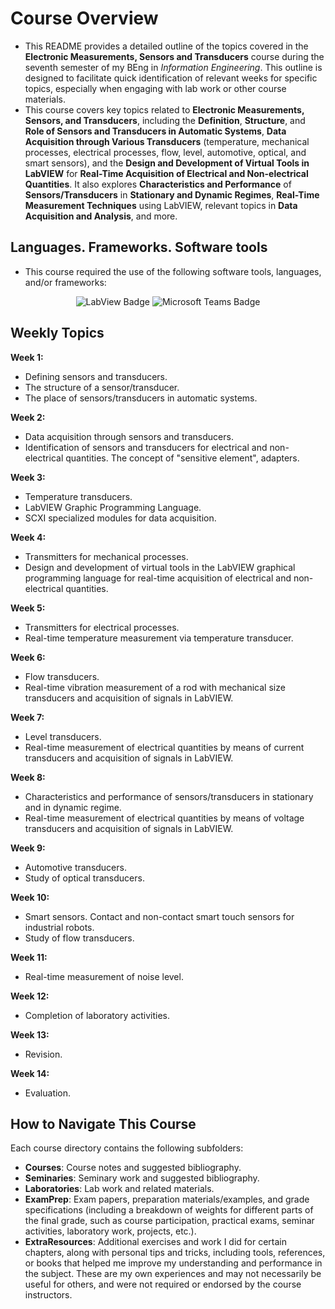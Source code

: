 # Course Overview

- This README provides a detailed outline of the topics covered in the **Electronic Measurements, Sensors and Transducers** course during the seventh semester of my BEng in _Information Engineering_. This outline is designed to facilitate quick identification of relevant weeks for specific topics, especially when engaging with lab work or other course materials.
- This course covers key topics related to **Electronic Measurements, Sensors, and Transducers**, including the **Definition**, **Structure**, and **Role of Sensors and Transducers in Automatic Systems**, **Data Acquisition through Various Transducers** (temperature, mechanical processes, electrical processes, flow, level, automotive, optical, and smart sensors), and the **Design and Development of Virtual Tools in LabVIEW** for **Real-Time Acquisition of Electrical and Non-electrical Quantities**. It also explores **Characteristics and Performance** of **Sensors/Transducers** in **Stationary and Dynamic Regimes**, **Real-Time Measurement Techniques** using LabVIEW, relevant topics in **Data Acquisition and Analysis**, and more.

## Languages. Frameworks. Software tools

- This course required the use of the following software tools, languages, and/or frameworks:

<div align="center">
  
<p>
  <img alt="LabView Badge" src="https://img.shields.io/badge/LabView-%23E6AC00?style=for-the-badge&logo=labview&logoColor=white">
  <img alt="Microsoft Teams Badge" src="https://img.shields.io/badge/Microsoft Teams-%23626EAF?style=for-the-badge&logo=microsoftteams&logoColor=white">
</p>
  
</div>

## Weekly Topics

**Week 1:** 
- Defining sensors and transducers.
- The structure of a sensor/transducer.
- The place of sensors/transducers in automatic systems.

**Week 2:**
- Data acquisition through sensors and transducers.
- Identification of sensors and transducers for electrical and non-electrical quantities. The concept of "sensitive element", adapters.

**Week 3:**
- Temperature transducers.
- LabVIEW Graphic Programming Language.
- SCXI specialized modules for data acquisition.

**Week 4:**
- Transmitters for mechanical processes.
- Design and development of virtual tools in the LabVIEW graphical programming language for real-time acquisition of electrical and non-electrical quantities.

**Week 5:**
- Transmitters for electrical processes.
- Real-time temperature measurement via temperature transducer.

**Week 6:**
- Flow transducers.
- Real-time vibration measurement of a rod with mechanical size transducers and acquisition of signals in LabVIEW.

**Week 7:**
- Level transducers.
- Real-time measurement of electrical quantities by means of current transducers and acquisition of signals in LabVIEW.

**Week 8:**
- Characteristics and performance of sensors/transducers in stationary and in dynamic regime.
- Real-time measurement of electrical quantities by means of voltage transducers and acquisition of signals in LabVIEW.

**Week 9:**
- Automotive transducers.
- Study of optical transducers. 
  
**Week 10:**
- Smart sensors. Contact and non-contact smart touch sensors for industrial robots.
- Study of flow transducers. 

**Week 11:**
- Real-time measurement of noise level.

**Week 12:**
- Completion of laboratory activities. 

**Week 13:**
- Revision.

**Week 14:**
- Evaluation.

## How to Navigate This Course

Each course directory contains the following subfolders:

- **Courses**: Course notes and suggested bibliography.
- **Seminaries**: Seminary work and suggested bibliography.
- **Laboratories**: Lab work and related materials.
- **ExamPrep**: Exam papers, preparation materials/examples, and grade specifications (including a breakdown of weights for different parts of the final grade, such as course participation, practical exams, seminar activities, laboratory work, projects, etc.).
- **ExtraResources**: Additional exercises and work I did for certain chapters, along with personal tips and tricks, including tools, references, or books that helped me improve my understanding and performance in the subject. These are my own experiences and may not necessarily be useful for others, and were not required or endorsed by the course instructors.
